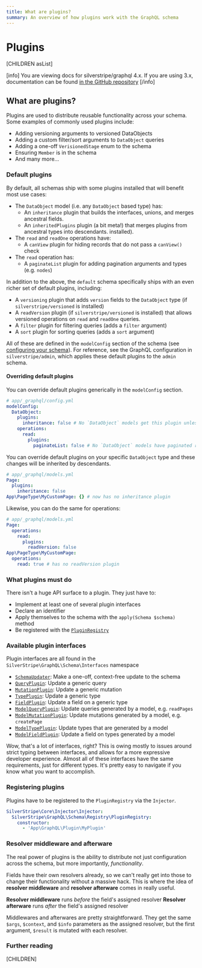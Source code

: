 ```yaml
---
title: What are plugins?
summary: An overview of how plugins work with the GraphQL schema
---
```


# Plugins

[CHILDREN asList]

[info]
You are viewing docs for silverstripe/graphql 4.x.
If you are using 3.x, documentation can be found
[in the GitHub repository](https://github.com/silverstripe/silverstripe-graphql/tree/3)
[/info]

## What are plugins?

Plugins are used to distribute reusable functionality across your schema. Some examples of commonly used plugins include:

- Adding versioning arguments to versioned DataObjects
- Adding a custom filter/sort arguments to `DataObject` queries
- Adding a one-off `VerisionedStage` enum to the schema
- Ensuring `Member` is in the schema
- And many more...

### Default plugins

By default, all schemas ship with some plugins installed that will benefit most use cases:

- The `DataObject` model (i.e. any `DataObject` based type) has:
  - An `inheritance` plugin that builds the interfaces, unions, and merges ancestral fields.
  - An `inheritedPlugins` plugin (a bit meta!) that merges plugins from ancestral types into descendants.
 installed).
- The `read` and `readOne` operations have:
  - A `canView` plugin for hiding records that do not pass a `canView()` check
- The `read` operation has:
  - A `paginateList` plugin for adding pagination arguments and types (e.g. `nodes`)

In addition to the above, the `default` schema specifically ships with an even richer set of default
plugins, including:

- A `versioning` plugin that adds `version` fields to the `DataObject` type (if `silverstripe/versioned` is installed)
- A `readVersion` plugin (if `silverstripe/versioned` is installed) that allows versioned operations on
`read` and `readOne` queries.
- A `filter` plugin for filtering queries (adds a `filter` argument)
- A `sort` plugin for sorting queries (adds a `sort` argument)

All of these are defined in the `modelConfig` section of the schema (see [configuring your schema](../getting_started/configuring_your_schema)).
For reference, see the GraphQL configuration in `silverstripe/admin`, which applies
these default plugins to the `admin` schema.

#### Overriding default plugins

You can override default plugins generically in the `modelConfig` section.

```yml
# app/_graphql/config.yml
modelConfig:
  DataObject:
    plugins:
      inheritance: false # No `DataObject` models get this plugin unless opted into
    operations:
      read:
        plugins:
          paginateList: false # No `DataObject` models have paginated read operations unless opted into
```

You can override default plugins on your specific `DataObject` type and these changes will be inherited by descendants.

```yml
# app/_graphql/models.yml
Page:
  plugins:
    inheritance: false
App\PageType\MyCustomPage: {} # now has no inheritance plugin
```

Likewise, you can do the same for operations:

```yml
# app/_graphql/models.yml
Page:
  operations:
    read:
      plugins:
        readVersion: false
App\PageType\MyCustomPage:
  operations:
    read: true # has no readVersion plugin
```

### What plugins must do

There isn't a huge API surface to a plugin. They just have to:

- Implement at least one of several plugin interfaces
- Declare an identifier
- Apply themselves to the schema with the `apply(Schema $schema)` method
- Be registered with the [`PluginRegistry`](api:SilverStripe\GraphQL\Schema\Registry\PluginRegistry)

### Available plugin interfaces

Plugin interfaces are all found in the `SilverStripe\GraphQL\Schema\Interfaces` namespace

- [`SchemaUpdater`](api:SilverStripe\GraphQL\Schema\Interfaces\SchemaUpdater): Make a one-off, context-free update to the schema
- [`QueryPlugin`](api:SilverStripe\GraphQL\Schema\Interfaces\QueryPlugin): Update a generic query
- [`MutationPlugin`](api:SilverStripe\GraphQL\Schema\Interfaces\MutationPlugin): Update a generic mutation
- [`TypePlugin`](api:SilverStripe\GraphQL\Schema\Interfaces\TypePlugin): Update a generic type
- [`FieldPlugin`](api:SilverStripe\GraphQL\Schema\Interfaces\FieldPlugin): Update a field on a generic type
- [`ModelQueryPlugin`](api:SilverStripe\GraphQL\Schema\Interfaces\ModelQueryPlugin): Update queries generated by a model, e.g. `readPages`
- [`ModelMutationPlugin`](api:SilverStripe\GraphQL\Schema\Interfaces\ModelMutationPlugin): Update mutations generated by a model, e.g. `createPage`
- [`ModelTypePlugin`](api:SilverStripe\GraphQL\Schema\Interfaces\ModelTypePlugin): Update types that are generated by a model
- [`ModelFieldPlugin`](api:SilverStripe\GraphQL\Schema\Interfaces\ModelFieldPlugin): Update a field on types generated by a model

Wow, that's a lot of interfaces, right? This is owing mostly to issues around strict typing between interfaces,
and allows for a more expressive developer experience. Almost all of these interfaces have the same requirements,
just for different types. It's pretty easy to navigate if you know what you want to accomplish.

### Registering plugins

Plugins have to be registered to the `PluginRegistry` via the `Injector`.

```yml
SilverStripe\Core\Injector\Injector:
  SilverStripe\GraphQL\Schema\Registry\PluginRegistry:
    constructor:
      - 'App\GraphQL\Plugin\MyPlugin'
```

### Resolver middleware and afterware

The real power of plugins is the ability to distribute not just configuration across the schema, but
more importantly, *functionality*.

Fields have their own resolvers already, so we can't really get into those to change
their functionality without a massive hack. This is where the idea of **resolver middleware** and
**resolver afterware** comes in really useful.

**Resolver middleware** runs *before* the field's assigned resolver
**Resolver afterware** runs *after* the field's assigned resolver

Middlewares and afterwares are pretty straightforward. They get the same `$args`, `$context`, and `$info`
parameters as the assigned resolver, but the first argument, `$result` is mutated with each resolver.

### Further reading

[CHILDREN]
